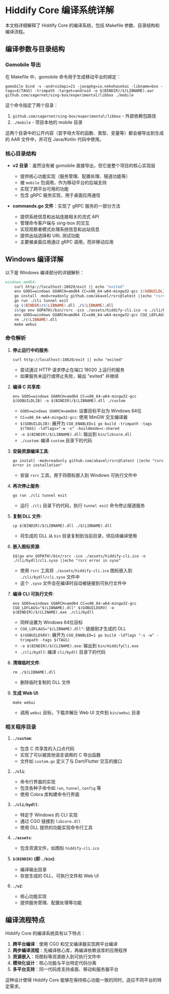 # Hiddify Core 编译系统详解

本文档详细解释了 Hiddify Core 的编译系统，包括 Makefile 参数、目录结构和编译流程。

## 编译参数与目录结构

### Gomobile 导出

在 Makefile 中，gomobile 命令用于生成移动平台的绑定：

```shell
gomobile bind -v -androidapi=21 -javapkg=io.nekohasekai -libname=box -tags=$(TAGS) -trimpath -target=android -o $(BINDIR)/$(LIBNAME).aar github.com/sagernet/sing-box/experimental/libbox ./mobile
```

这个命令指定了两个目录：
1. `github.com/sagernet/sing-box/experimental/libbox` - 外部依赖包路径
2. `./mobile` - 项目本地的 mobile 目录

这两个目录中的公开内容（首字母大写的函数、类型、变量等）都会被导出到生成的 AAR 文件中，并可在 Java/Kotlin 代码中使用。

### 核心目录结构

- **v2 目录**：虽然没有被 gomobile 直接导出，但它是整个项目的核心实现层
  - 提供核心功能实现（服务管理、配置处理、隧道功能等）
  - 被 `mobile` 包调用，作为移动平台的后端支持
  - 实现了跨平台可用的功能
  - 包含 gRPC 服务实现，用于桌面应用通信

- **commands.go 文件**：实现了 gRPC 服务的一部分方法
  - 提供系统信息和出站连接相关的流式 API
  - 管理命令客户端与 sing-box 的交互
  - 实现观察者模式处理系统信息和出站信息
  - 提供出站选择和 URL 测试功能
  - 主要被桌面应用通过 gRPC 调用，而非移动应用

## Windows 编译详解

以下是 Windows 编译部分的详细解析：

```makefile
windows-amd64:
    curl http://localhost:18020/exit || echo "exited"
    env GOOS=windows GOARCH=amd64 CC=x86_64-w64-mingw32-gcc $(GOBUILDLIB) -o $(BINDIR)/$(LIBNAME).dll ./custom
    go install -mod=readonly github.com/akavel/rsrc@latest ||echo "rsrc error in installation"
    go run ./cli tunnel exit
    cp $(BINDIR)/$(LIBNAME).dll ./$(LIBNAME).dll 
    $$(go env GOPATH)/bin/rsrc -ico ./assets/hiddify-cli.ico -o ./cli/bydll/cli.syso ||echo "rsrc error in syso"
    env GOOS=windows GOARCH=amd64 CC=x86_64-w64-mingw32-gcc CGO_LDFLAGS="$(LIBNAME).dll" $(GOBUILDSRV) -o $(BINDIR)/$(CLINAME).exe ./cli/bydll
    rm ./$(LIBNAME).dll
    make webui
```

### 命令解析

1. **停止运行中的服务**:
   ```
   curl http://localhost:18020/exit || echo "exited"
   ```
   - 尝试通过 HTTP 请求停止在端口 18020 上运行的服务
   - 如果服务未运行或停止失败，输出 "exited" 并继续

2. **编译 C 共享库**:
   ```
   env GOOS=windows GOARCH=amd64 CC=x86_64-w64-mingw32-gcc $(GOBUILDLIB) -o $(BINDIR)/$(LIBNAME).dll ./custom
   ```
   - `GOOS=windows GOARCH=amd64`: 设置目标平台为 Windows 64位
   - `CC=x86_64-w64-mingw32-gcc`: 使用 MinGW 交叉编译器
   - `$(GOBUILDLIB)`: 展开为 `CGO_ENABLED=1 go build -trimpath -tags $(TAGS) -ldflags="-w -s" -buildmode=c-shared`
   - `-o $(BINDIR)/$(LIBNAME).dll`: 输出到 `bin/libcore.dll`
   - `./custom`: 编译 `custom` 目录下的代码

3. **安装资源编译工具**:
   ```
   go install -mod=readonly github.com/akavel/rsrc@latest ||echo "rsrc error in installation"
   ```
   - 安装 `rsrc` 工具，用于将图标嵌入到 Windows 可执行文件中

4. **再次停止服务**:
   ```
   go run ./cli tunnel exit
   ```
   - 运行 `./cli` 目录下的代码，执行 `tunnel exit` 命令停止隧道服务

5. **复制 DLL 文件**:
   ```
   cp $(BINDIR)/$(LIBNAME).dll ./$(LIBNAME).dll
   ```
   - 将生成的 DLL 从 `bin` 目录复制到当前目录，供后续编译使用

6. **嵌入图标资源**:
   ```
   $$(go env GOPATH)/bin/rsrc -ico ./assets/hiddify-cli.ico -o ./cli/bydll/cli.syso ||echo "rsrc error in syso"
   ```
   - 使用 `rsrc` 工具将 `./assets/hiddify-cli.ico` 图标嵌入到 `./cli/bydll/cli.syso` 文件中
   - 这个 `.syso` 文件会在编译时自动被链接到可执行文件中

7. **编译 CLI 可执行文件**:
   ```
   env GOOS=windows GOARCH=amd64 CC=x86_64-w64-mingw32-gcc CGO_LDFLAGS="$(LIBNAME).dll" $(GOBUILDSRV) -o $(BINDIR)/$(CLINAME).exe ./cli/bydll
   ```
   - 同样设置为 Windows 64位目标
   - `CGO_LDFLAGS="$(LIBNAME).dll"`: 链接刚才生成的 DLL
   - `$(GOBUILDSRV)`: 展开为 `CGO_ENABLED=1 go build -ldflags "-s -w" -trimpath -tags $(TAGS)`
   - `-o $(BINDIR)/$(CLINAME).exe`: 输出到 `bin/HiddifyCli.exe`
   - `./cli/bydll`: 编译 `cli/bydll` 目录下的代码

8. **清理临时文件**:
   ```
   rm ./$(LIBNAME).dll
   ```
   - 删除临时复制的 DLL 文件

9. **生成 Web UI**:
   ```
   make webui
   ```
   - 调用 `webui` 目标，下载并解压 Web UI 文件到 `bin/webui` 目录

### 相关程序目录

1. **`./custom`**: 
   - 包含 C 共享库的入口点代码
   - 实现了可以被其他语言调用的 C 导出函数
   - 文件如 `custom.go` 定义了与 Dart/Flutter 交互的接口

2. **`./cli`**:
   - 命令行界面的实现
   - 包含各种子命令如 `run`, `tunnel`, `config` 等
   - 使用 Cobra 库构建命令行界面

3. **`./cli/bydll`**:
   - 特定于 Windows 的 CLI 实现
   - 通过 CGO 链接到 `libcore.dll`
   - 使用 DLL 提供的功能实现命令行工具

4. **`./assets`**:
   - 包含资源文件，如图标 `hiddify-cli.ico`

5. **`$(BINDIR)` (即 `./bin`)**:
   - 编译输出目录
   - 存放生成的 DLL、可执行文件和 Web UI

6. **`./v2`**:
   - 核心功能实现
   - 提供服务管理、配置处理等功能

## 编译流程特点

Hiddify Core 的编译系统具有以下特点：

1. **跨平台编译**：使用 CGO 和交叉编译器实现跨平台编译
2. **两步编译流程**：先编译核心库，再编译依赖该库的应用程序
3. **资源嵌入**：将图标等资源嵌入到可执行文件中
4. **模块化设计**：核心功能与平台特定代码分离
5. **多平台支持**：同一代码库支持桌面、移动和服务器平台

这种设计使得 Hiddify Core 能够在保持核心功能一致的同时，适应不同平台的特定需求。